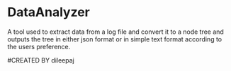 # DataAnalyzer
A tool used to extract data from a log file and convert it to a node tree and outputs the tree in either json format or in simple text format according to the users preference.

#CREATED BY dileepaj
